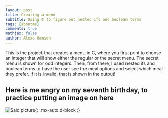 ```yaml
---
layout: post
title: Creating a menu 
subtitle: Using C to figure out nested ifs and boolean terms 
tags: [aboutme]
comments: true
mathjax: false
author: Alexa Hanson
---
```


This is the project that creates a menu in C, where you first print to choose an integer that will show either the regular or the secret menu. The secret menu is shown for odd integers. Then, from there, I used nested ifs and boolean terms to have the user see the meal options and select which meal they prefer. If it is invalid, that is shown in the output!

## Here is me angry on my seventh birthday, to practice putting an image on here



![Said picture](https://alexahanson22-ui.github.io/assets/img/sevenbday.jpeg){: .mx-auto.d-block :}
